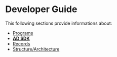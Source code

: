 # Developer Guide

This following sections provide informations about:

* [Programs](programs.md)
* [**AD SDK**](ad-sdk/)
* [Records](records.md)
* [Structure/Architecture](structure-architecture.md)

